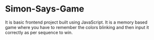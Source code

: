 # Simon-Says-Game
It is basic frontend project built using JavaScript. It is a memory based game where you have to remember the colors blinking and then input it correctly as per sequence to win.
